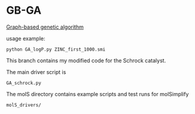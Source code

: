 # GB-GA
[Graph-based genetic algorithm](http://dx.doi.org/10.1039/C8SC05372C)
 
usage example: 

```
python GA_logP.py ZINC_first_1000.smi
```
This branch contains my modified code for the Schrock catalyst.

The main driver script is 
    
    GA_schrock.py 


The molS directory contains example scripts and test runs for molSimplify

    molS_drivers/


